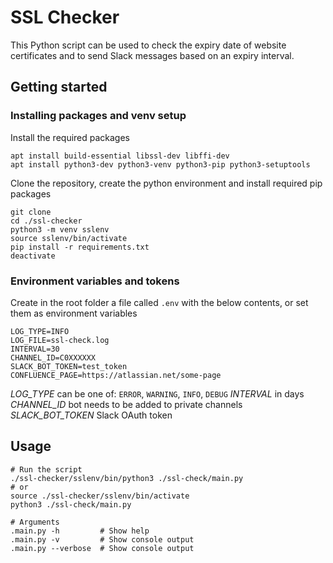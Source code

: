 # SSL Checker
This Python script can be used to check the expiry date of website certificates and to send Slack messages based on an expiry interval.

## Getting started
### Installing packages and venv setup
Install the required packages
```
apt install build-essential libssl-dev libffi-dev
apt install python3-dev python3-venv python3-pip python3-setuptools
```

Clone the repository, create the python environment and install required pip packages
```
git clone
cd ./ssl-checker
python3 -m venv sslenv
source sslenv/bin/activate
pip install -r requirements.txt
deactivate
```

### Environment variables and tokens
Create in the root folder a file called `.env` with the below contents, or set them as environment variables
```
LOG_TYPE=INFO
LOG_FILE=ssl-check.log
INTERVAL=30
CHANNEL_ID=C0XXXXXX
SLACK_BOT_TOKEN=test_token
CONFLUENCE_PAGE=https://atlassian.net/some-page
```
*LOG_TYPE* can be one of: `ERROR`, `WARNING`, `INFO`, `DEBUG`
*INTERVAL* in days
*CHANNEL_ID* bot needs to be added to private channels
*SLACK_BOT_TOKEN* Slack OAuth token

## Usage
```
# Run the script
./ssl-checker/sslenv/bin/python3 ./ssl-check/main.py
# or
source ./ssl-checker/sslenv/bin/activate
python3 ./ssl-check/main.py

# Arguments
.main.py -h         # Show help
.main.py -v         # Show console output
.main.py --verbose  # Show console output

```
